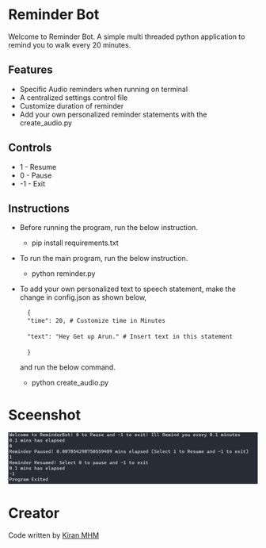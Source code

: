 # Reminder Bot

Welcome to Reminder Bot. A simple multi threaded python application to remind you to walk every 20 minutes.

## Features
* Specific Audio reminders when running on terminal
* A centralized settings control file
* Customize duration of reminder
* Add your own personalized reminder statements with the create_audio.py

## Controls
* 1 - Resume
* 0 - Pause
* -1 - Exit

## Instructions
* Before running the program, run the below instruction.
    * pip install requirements.txt
* To run the main program, run the below instruction.
    * python reminder.py
* To add your own personalized text to speech statement, make the change in config.json as shown below,
    
        {   
        "time": 20, # Customize time in Minutes

        "text": "Hey Get up Arun." # Insert text in this statement
        
        }
    
    and run the below command.
    * python create_audio.py

# Sceenshot
![Image](./Screenshot.png)
# Creator
Code written by [Kiran MHM](https://github.com/GoluffyxD)

